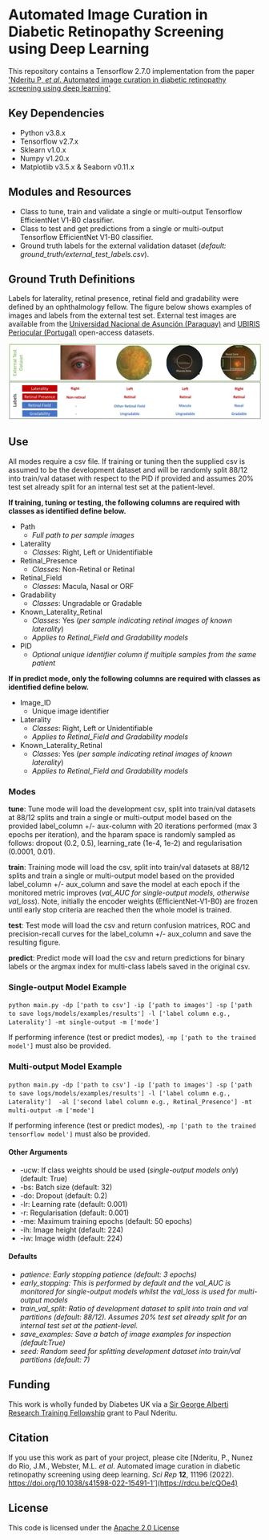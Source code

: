 # Automated Image Curation in Diabetic Retinopathy Screening using Deep Learning
This repository contains a Tensorflow 2.7.0 implementation from the paper 
['Nderitu P, *et al*. Automated image curation in diabetic retinopathy screening using deep learning'](https://rdcu.be/cQOe4)

## Key Dependencies
   - Python v3.8.x
   - Tensorflow v2.7.x
   - Sklearn v1.0.x
   - Numpy v1.20.x
   - Matplotlib v3.5.x & Seaborn v0.11.x

## Modules and Resources
*  Class to tune, train and validate a single or multi-output Tensorflow EfficientNet V1-B0 classifier.
*  Class to test and get predictions from a single or multi-output Tensorflow EfficientNet V1-B0 classifier.
*  Ground truth labels for the external validation dataset (*default: ground_truth/external_test_labels.csv*).

## Ground Truth Definitions
Labels for laterality, retinal presence, retinal field and gradability were defined by an ophthalmology fellow.
The figure below shows examples of images and labels from the external test set. External test images are available from
the [Universidad Nacional de Asunción (Paraguay)](https://zenodo.org/record/4891308#.YXgLsp7ML-g) and 
[UBIRIS Periocular (Portugal)](http://iris.di.ubi.pt/ubipr.html) open-access datasets.

![fig](ground_truth/gt_definitions.jpg )

## Use
All modes require a csv file. If training or tuning then the supplied csv is assumed to be the 
development dataset and will be randomly split 88/12 into train/val dataset with respect to the PID if provided and 
assumes 20% test set already split for an internal test set at the patient-level.

**If training, tuning or testing, the following columns are required with classes as identified 
define below.**
- Path 
  - *Full path to per sample images*
- Laterality 
  - *Classes*: Right, Left or Unidentifiable
- Retinal_Presence
  - *Classes*: Non-Retinal or Retinal
- Retinal_Field
  - *Classes*: Macula, Nasal or ORF
- Gradability
  - *Classes*: Ungradable or Gradable
- Known_Laterality_Retinal
  - *Classes*: Yes (*per sample indicating retinal images of known laterality*)
  - *Applies to Retinal_Field and Gradability models*
- PID
  - *Optional unique identifier column if multiple samples from the same patient*


**If in predict mode, only the following columns are required with classes as identified define below.**
- Image_ID
  - Unique image identifier
- Laterality
  - *Classes*: Right, Left or Unidentifiable
  - *Applies to Retinal_Field and Gradability models*
- Known_Laterality_Retinal 
  - *Classes*: Yes (*per sample indicating retinal images of known laterality*)
  - *Applies to Retinal_Field and Gradability models*

### Modes
**tune**: Tune mode will load the development csv, split into train/val datasets at 88/12 splits and train a single 
or multi-output model based on the provided label_column +/- aux-column with 20 iterations performed 
(max 3 epochs per iteration), and the hparam space is randomly sampled as follows: 
dropout (0.2, 0.5), learning_rate (1e-4, 1e-2) and regularisation (0.0001, 0.01).

**train**: Training mode will load the csv, split into train/val datasets at 88/12 splits and train a single 
or multi-output model based on the provided label_column +/- aux_column and save the model at each epoch if the 
monitored metric improves (*val_AUC for single-output models, otherwise val_loss*). Note, initially the encoder weights 
(EfficientNet-V1-B0) are frozen until early stop criteria are reached then the whole model is trained.

**test**: Test mode will load the csv and return confusion matrices, ROC and precision-recall curves for the 
label_column +/- aux_column and save the resulting figure.

**predict**: Predict mode will load the csv and return predictions for binary labels or the argmax index for 
multi-class labels saved in the original csv.

### Single-output Model Example
```python main.py -dp ['path to csv'] -ip ['path to images'] -sp ['path to save logs/models/examples/results'] -l ['label column e.g., Laterality'] -mt single-output -m ['mode']```

If performing inference (test or predict modes), ```-mp ['path to the trained model']``` must also be provided.

### Multi-output Model Example
```python main.py -dp ['path to csv'] -ip ['path to images'] -sp ['path to save logs/models/examples/results'] -l ['label column e.g., Laterality']  -al ['second label column e.g., Retinal_Presence'] -mt multi-output -m ['mode']```

If performing inference (test or predict modes), ```-mp ['path to the trained tensorflow model']``` must also be
provided.

#### Other Arguments
- -ucw: If class weights should be used (*single-output models only*) (default: True)
- -bs: Batch size (default: 32)
- -do: Dropout (default: 0.2)
- -lr: Learning rate (default: 0.001)
- -r: Regularisation (default: 0.001)
- -me: Maximum training epochs (default: 50 epochs)
- -ih: Image height (default: 224)
- -iw: Image width (default: 224)

#### Defaults
- *patience: Early stopping patience (default: 3 epochs)*
- *early_stopping: This is performed by default and the val_AUC is monitored for single-output models whilst the 
  val_loss is used for multi-output models*
- *train_val_split: Ratio of development dataset to split into train and val partitions (default: 88/12). 
  Assumes 20% test set already split for an internal test set at the patient-level.*
- *save_examples: Save a batch of image examples for inspection (default:True)*
- *seed: Random seed for splitting development dataset into train/val partitions (default: 7)*

## Funding
This work is wholly funded by Diabetes UK via a 
[Sir George Alberti Research Training Fellowship](https://www.diabetes.org.uk/research/our-research-projects/london/nderitu-ai-retinopathy) grant to Paul Nderitu.

## Citation
If you use this work as part of your project, please cite [Nderitu, P., Nunez do Rio, J.M., Webster, M.L. *et al*. Automated image curation in diabetic retinopathy screening using deep learning. *Sci Rep* **12**, 11196 (2022). https://doi.org/10.1038/s41598-022-15491-1'](https://rdcu.be/cQOe4)

## License
This code is licensed under the [Apache 2.0 License](https://opensource.org/licenses/Apache-2.0)